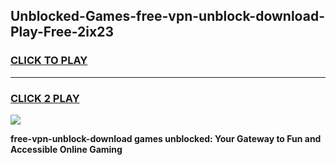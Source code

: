 
## Unblocked-Games-free-vpn-unblock-download-Play-Free-2ix23
<h3>
<a href="https://premium76.site?title=free-vpn-unblock-download&ref=23A">CLICK TO PLAY</a></h3>
<hr>

<h3>
<a href="https://premium76.site?title=free-vpn-unblock-download&ref=23A">CLICK 2 PLAY</a>
  
</h3>

<a href="https://premium76.site?title=free-vpn-unblock-download&ref=23A"><img src="https://clearcache.store/games.png"></a>


**free-vpn-unblock-download games unblocked: Your Gateway to Fun and Accessible Online Gaming**
